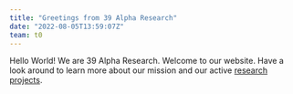 ```yaml
---
title: "Greetings from 39 Alpha Research"
date: "2022-08-05T13:59:07Z"
team: t0
---
```

Hello World! We are 39 Alpha Research. Welcome to our website. Have a look around to learn more
about our mission and our active [research projects](/science-mission). 
